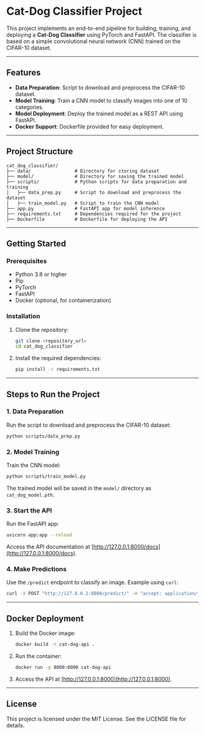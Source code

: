 # Cat-Dog Classifier Project

This project implements an end-to-end pipeline for building, training, and deploying a **Cat-Dog Classifier** using PyTorch and FastAPI. The classifier is based on a simple convolutional neural network (CNN) trained on the CIFAR-10 dataset.

---

## Features
- **Data Preparation**: Script to download and preprocess the CIFAR-10 dataset.
- **Model Training**: Train a CNN model to classify images into one of 10 categories.
- **Model Deployment**: Deploy the trained model as a REST API using FastAPI.
- **Docker Support**: Dockerfile provided for easy deployment.

---

## Project Structure
```
cat_dog_classifier/
├── data/                # Directory for storing dataset
├── model/               # Directory for saving the trained model
├── scripts/             # Python scripts for data preparation and training
│   ├── data_prep.py     # Script to download and preprocess the dataset
│   ├── train_model.py   # Script to train the CNN model
├── app.py               # FastAPI app for model inference
├── requirements.txt     # Dependencies required for the project
├── Dockerfile           # Dockerfile for deploying the API
```

---

## Getting Started

### Prerequisites
- Python 3.8 or higher
- Pip
- PyTorch
- FastAPI
- Docker (optional, for containerization)

### Installation
1. Clone the repository:
   ```bash
   git clone <repository_url>
   cd cat_dog_classifier
   ```

2. Install the required dependencies:
   ```bash
   pip install -r requirements.txt
   ```

---

## Steps to Run the Project

### 1. Data Preparation
Run the script to download and preprocess the CIFAR-10 dataset:
```bash
python scripts/data_prep.py
```

### 2. Model Training
Train the CNN model:
```bash
python scripts/train_model.py
```
The trained model will be saved in the `model/` directory as `cat_dog_model.pth`.

### 3. Start the API
Run the FastAPI app:
```bash
uvicorn app:app --reload
```
Access the API documentation at [http://127.0.0.1:8000/docs](http://127.0.0.1:8000/docs).

### 4. Make Predictions
Use the `/predict` endpoint to classify an image. Example using `curl`:
```bash
curl -X POST "http://127.0.0.1:8000/predict/" -H "accept: application/json" -H "Content-Type: multipart/form-data" -F "file=@path_to_image.jpg"
```

---

## Docker Deployment
1. Build the Docker image:
   ```bash
   docker build -t cat-dog-api .
   ```

2. Run the container:
   ```bash
   docker run -p 8000:8000 cat-dog-api
   ```

3. Access the API at [http://127.0.0.1:8000](http://127.0.0.1:8000).

---

## License
This project is licensed under the MIT License. See the LICENSE file for details.

